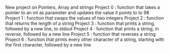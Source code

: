 New project on Pointers, Array and strings
Project 0 : function that takes a pointer to an int as parameter and updates the value it points to to 98
Project 1 : function that swaps the values of two integers
Project 2 : function that returns the length of a string
Project 3 : function that prints a string, followed by a new line, to stdout
Project 4 : function that prints a string, in reverse, followed by a new line
Project 5 : function that reverses a string
Project 6 : function that prints every other character of a string, starting with the first character, followed by a new line
